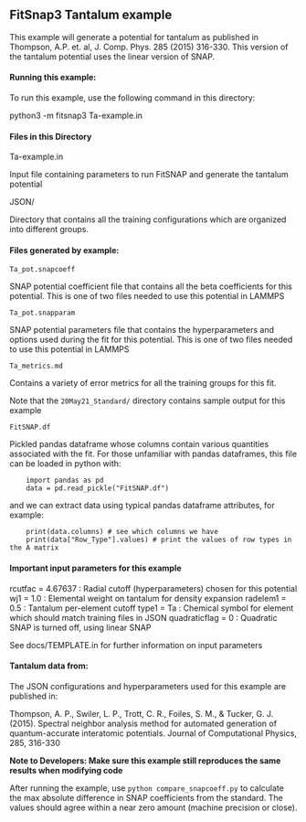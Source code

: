 ## FitSnap3 Tantalum example

This example will generate a potential for tantalum as published in 
Thompson, A.P. et. al, J. Comp. Phys. 285 (2015) 316-330.  This version 
of the tantalum potential uses the linear version of SNAP.

#### Running this example:

To run this example, use the following command in this directory:

python3 -m fitsnap3 Ta-example.in

#### Files in this Directory

Ta-example.in 

Input file containing parameters to run FitSNAP and generate
the tantalum potential

JSON/

Directory that contains all the training configurations which are organized
into different groups.

#### Files generated by example:

`Ta_pot.snapcoeff`

SNAP potential coefficient file that contains all the beta coefficients for 
this potential.  This is one of two files needed to use this potential in LAMMPS

`Ta_pot.snapparam`

SNAP potential parameters file that contains the hyperparameters and options used during 
the fit for this potential.  This is one of two files needed to use this potential in LAMMPS

`Ta_metrics.md`

Contains a variety of error metrics for all the training groups for this fit.

Note that the `20May21_Standard/` directory contains sample output for this example

`FitSNAP.df`

Pickled pandas dataframe whose columns contain various quantities associated with the fit. For those unfamiliar with pandas dataframes, this file can be loaded in python with:

        import pandas as pd
        data = pd.read_pickle("FitSNAP.df")

and we can extract data using typical pandas dataframe attributes, for example:

        print(data.columns) # see which columns we have
        print(data["Row_Type"].values) # print the values of row types in the A matrix

#### Important input parameters for this example

rcutfac = 4.67637  : Radial cutoff (hyperparameters) chosen for this potential
wj1 = 1.0 : Elemental weight on tantalum for density expansion
radelem1 = 0.5 : Tantalum per-element cutoff 
type1 = Ta : Chemical symbol for element which should match training files in JSON
quadraticflag = 0 : Quadratic SNAP is turned off, using linear SNAP

See docs/TEMPLATE.in for further information on input parameters

#### Tantalum data from:

The JSON configurations and hyperparameters used for this example are published in:

Thompson, A. P., Swiler, L. P., Trott, C. R., Foiles, S. M., & Tucker, G. J. (2015). 
Spectral neighbor analysis method for automated generation of quantum-accurate interatomic 
potentials. Journal of Computational Physics, 285, 316-330

**Note to Developers: Make sure this example still reproduces the same results when modifying code**

After running the example, use `python compare_snapcoeff.py` to calculate the max absolute difference in SNAP coefficients from the standard.
The values should agree within a near zero amount (machine precision or close). 

